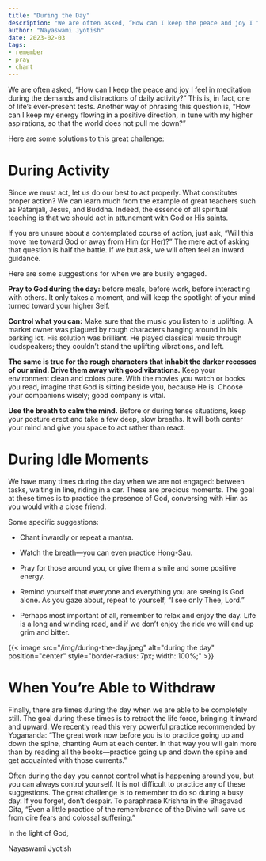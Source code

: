 ```yaml
---
title: "During the Day"
description: "We are often asked, “How can I keep the peace and joy I feel in meditation during the demands and distractions of daily activity?” This is, in fact, one of life’s ever-present tests. Another way of phrasing this question is, “How can I keep my energy flowing in a positive direction, in tune with my higher aspirations, so that the world does not pull me down?”"
author: "Nayaswami Jyotish"
date: 2023-02-03
tags:
- remember
- pray
- chant
---
```


We are often asked, “How can I keep the peace and joy I feel in meditation during the demands and distractions of daily activity?” This is, in fact, one of life’s ever-present tests. Another way of phrasing this question is, “How can I keep my energy flowing in a positive direction, in tune with my higher aspirations, so that the world does not pull me down?”

Here are some solutions to this great challenge:

# During Activity

Since we must act, let us do our best to act properly. What constitutes proper action? We can learn much from the example of great teachers such as Patanjali, Jesus, and Buddha. Indeed, the essence of all spiritual teaching is that we should act in attunement with God or His saints.

If you are unsure about a contemplated course of action, just ask, “Will this move me toward God or away from Him (or Her)?” The mere act of asking that question is half the battle. If we but ask, we will often feel an inward guidance.

Here are some suggestions for when we are busily engaged.

**Pray to God during the day:** before meals, before work, before interacting with others. It only takes a moment, and will keep the spotlight of your mind turned toward your higher Self.

**Control what you can:** Make sure that the music you listen to is uplifting. A market owner was plagued by rough characters hanging around in his parking lot. His solution was brilliant. He played classical music through loudspeakers; they couldn’t stand the uplifting vibrations, and left.

**The same is true for the rough characters that inhabit the darker recesses of our mind. Drive them away with good vibrations.** Keep your environment clean and colors pure. With the movies you watch or books you read, imagine that God is sitting beside you, because He is. Choose your companions wisely; good company is vital.

**Use the breath to calm the mind.** Before or during tense situations, keep your posture erect and take a few deep, slow breaths. It will both center your mind and give you space to act rather than react.

# During Idle Moments

We have many times during the day when we are not engaged: between tasks, waiting in line, riding in a car. These are precious moments. The goal at these times is to practice the presence of God, conversing with Him as you would with a close friend.

Some specific suggestions:

- Chant inwardly or repeat a mantra.

- Watch the breath—you can even practice Hong-Sau.

- Pray for those around you, or give them a smile and some positive energy.

- Remind yourself that everyone and everything you are seeing is God alone. As you gaze about, repeat to yourself, “I see only Thee, Lord.”

- Perhaps most important of all, remember to relax and enjoy the day. Life is a long and winding road, and if we don’t enjoy the ride we will end up grim and bitter.

{{< image src="/img/during-the-day.jpeg" alt="during the day" position="center" style="border-radius: 7px; width: 100%;" >}}

# When You’re Able to Withdraw

Finally, there are times during the day when we are able to be completely still. The goal during these times is to retract the life force, bringing it inward and upward. We recently read this very powerful practice recommended by Yogananda: “The great work now before you is to practice going up and down the spine, chanting Aum at each center. In that way you will gain more than by reading all the books—practice going up and down the spine and get acquainted with those currents.”

Often during the day you cannot control what is happening around you, but you can always control yourself. It is not difficult to practice any of these suggestions. The great challenge is to remember to do so during a busy day. If you forget, don’t despair. To paraphrase Krishna in the Bhagavad Gita, “Even a little practice of the remembrance of the Divine will save us from dire fears and colossal suffering.”

In the light of God,

Nayaswami Jyotish
